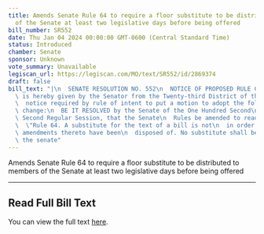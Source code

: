 ```yaml
---
title: Amends Senate Rule 64 to require a floor substitute to be distributed to members
  of the Senate at least two legislative days before being offered
bill_number: SR552
date: Thu Jan 04 2024 00:00:00 GMT-0600 (Central Standard Time)
status: Introduced
chamber: Senate
sponsor: Unknown
vote_summary: Unavailable
legiscan_url: https://legiscan.com/MO/text/SR552/id/2869374
draft: false
bill_text: "|\n  SENATE RESOLUTION NO. 552\n  NOTICE OF PROPOSED RULE CHANGE\n  Notice\
  \ is hereby given by the Senator from the Twenty-third District of the one day\n\
  \  notice required by rule of intent to put a motion to adopt the following rule\
  \ change:\n  BE IT RESOLVED by the Senate of the One Hundred Second\n  General Assembly,\
  \ Second Regular Session, that the Senate\n  Rules be amended to read as follows:\n\
  \  \"Rule 64. A substitute for the text of a bill is not\n  in order until all pending\
  \ amendments thereto have been\n  disposed of. No substitute shall be adopted by\
  \ the senate"
---
```

Amends Senate Rule 64 to require a floor substitute to be distributed to members of the Senate at least two legislative days before being offered

---

## Read Full Bill Text

You can view the full text [here](https://legiscan.com/MO/text/SR552/id/2869374).
